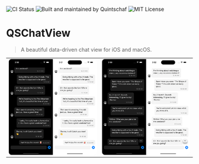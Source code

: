 ![CI Status](https://flat.badgen.net/github/checks/quintschaf/qschatview/main)
![Built and maintained by Quintschaf](https://flat.badgen.net/badge/Built%20and%20maintained%20by/Quintschaf/cyan?icon=https://quintschaf.com/assets/logo.svg)
![MIT License](https://flat.badgen.net/github/license/quintschaf/qschatview)

# QSChatView
> A beautiful data-driven chat view for iOS and macOS.

|   |   |
| - | - |
| ![QSChatView Screenshot 1](./Screenshots/Chat01@0.5x.png) | ![QSChatView Screenshot 2](./Screenshots/Chat02@0.5x.png) |
